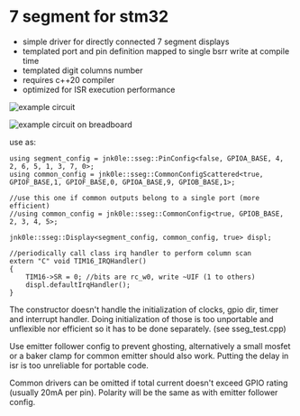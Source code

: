 # 7 segment for stm32

- simple driver for directly connected 7 segment displays
- templated port and pin definition mapped to single bsrr write at compile time
- templated digit columns number
- requires c++20 compiler
- optimized for ISR execution performance

![example circuit](example_circuit.png "example emiter follower config")

![example circuit on breadboard](img.jpg)

use as:

```
using segment_config = jnk0le::sseg::PinConfig<false, GPIOA_BASE, 4, 2, 6, 5, 1, 3, 7, 0>;
using common_config = jnk0le::sseg::CommonConfigScattered<true, GPIOF_BASE,1, GPIOF_BASE,0, GPIOA_BASE,9, GPIOB_BASE,1>;

//use this one if common outputs belong to a single port (more efficient)
//using common_config = jnk0le::sseg::CommonConfig<true, GPIOB_BASE, 2, 3, 4, 5>;

jnk0le::sseg::Display<segment_config, common_config, true> displ;

//periodically call class irq handler to perform column scan
extern "C" void TIM16_IRQHandler()
{
	TIM16->SR = 0; //bits are rc_w0, write ~UIF (1 to others)
	displ.defaultIrqHandler();
}
```

The constructor doesn't handle the initialization of clocks, gpio dir, timer and interrupt handler.
Doing initialization of those is too unportable and unflexible nor efficient so it has to be done separately. (see sseg_test.cpp)


Use emitter follower config to prevent ghosting, alternatively a small mosfet or a baker clamp for common emitter should also work.
Putting the delay in isr is too unreliable for portable code.

Common drivers can be omitted if total current doesn't exceed GPIO rating (usually 20mA per pin).
Polarity will be the same as with emitter follower config.